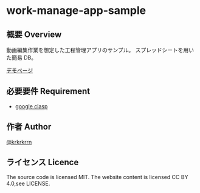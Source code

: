 # work-manage-app-sample

## 概要 Overview

動画編集作業を想定した工程管理アプリのサンプル。
スプレッドシートを用いた簡易 DB。

[デモページ](https://script.google.com/macros/s/AKfycbzWV3tGRMWqdzWIyI_bsWHJSoj2bGIAW80du7fCqA2a0OdLUI47vlGo4bdUiWANJJN7Ow/exec)

## 必要要件 Requirement

- [google clasp](https://github.com/google/clasp)

## 作者 Author

[@krkrkrrn](https://twitter.com/krkrkrrn__3)

## ライセンス Licence

The source code is licensed MIT. The website content is licensed CC BY 4.0,see LICENSE.
